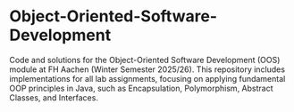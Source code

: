 # Object-Oriented-Software-Development
Code and solutions for the Object-Oriented Software Development (OOS) module at FH Aachen (Winter Semester 2025/26). This repository includes implementations for all lab assignments, focusing on applying fundamental OOP principles in Java, such as Encapsulation, Polymorphism, Abstract Classes, and Interfaces.
